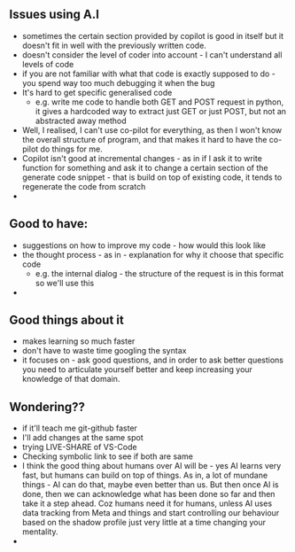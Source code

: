 ## Issues using A.I

- sometimes the certain section provided by copilot is good in itself but it doesn't fit in well with the previously written code.
- doesn't consider the level of coder into account - I can't understand all levels of code
- if you are not familiar with what that code is exactly supposed to do - you spend way too much debugging it when the bug
- It's hard to get specific generalised code
  - e.g. write me code to handle both GET and POST request in python, it gives a hardcoded way to extract just GET or just POST, but not an abstracted away method
- Well, I realised, I can't use co-pilot for everything, as then I won't know the overall structure of program, and that makes it hard to have the co-pilot do things for me.
- Copilot isn't good at incremental changes - as in if I ask it to write function for something and ask it to change a certain section of the generate code snippet - that is build on top of existing code, it tends to regenerate the code from scratch
-

## Good to have:

- suggestions on how to improve my code - how would this look like
- the thought process - as in - explanation for why it choose that specific code
  - e.g. the internal dialog - the structure of the request is in this format so we'll use this
-

## Good things about it

- makes learning so much faster
- don't have to waste time googling the syntax
- it focuses on - ask good questions, and in order to ask better questions you need to articulate yourself better and keep increasing your knowledge of that domain.

## Wondering??

- if it'll teach me git-github faster
- I'll add changes at the same spot
- trying LIVE-SHARE of VS-Code
- Checking symbolic link to see if both are same
- I think the good thing about humans over AI will be - yes AI learns very fast, but humans can build on top of things. As in, a lot of mundane things - AI can do that, maybe even better than us. But then once AI is done, then we can acknowledge what has been done so far and then take it a step ahead. Coz humans need it for humans, unless AI uses data tracking from Meta and things and start controlling our behaviour based on the shadow profile just very little at a time changing your mentality.
-
